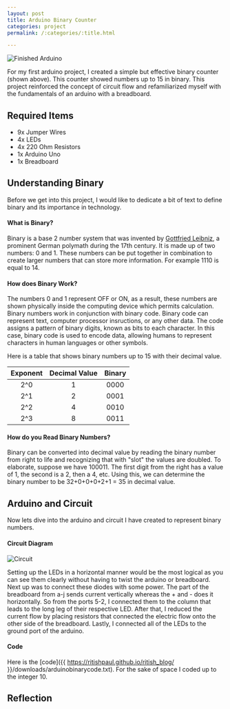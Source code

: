 ```yaml
---
layout: post
title: Arduino Binary Counter
categories: project
permalink: /:categories/:title.html

---
```


![Finished Arduino](/ritish_blog/images/binaryarduino.jpg)

For my first arduino project, I created a simple but effective binary counter (shown above). This counter showed numbers up to 15 in binary. This project reinforced the concept of circuit flow and refamiliarized myself with the fundamentals of an arduino with a breadboard.

## Required Items

- 9x Jumper Wires
- 4x LEDs
- 4x 220 Ohm Resistors
- 1x Arduino Uno
- 1x Breadboard

## Understanding Binary 
Before we get into this project, I would like to dedicate a bit of text to define binary and its importance in technology. 

#### What is Binary?

Binary is a base 2 number system that was invented by [Gottfried Leibniz](https://en.wikipedia.org/wiki/Gottfried_Wilhelm_Leibniz), a prominent German polymath during the 17th century. It is made up of two numbers: 0 and 1. These numbers can
be put together in combination to create larger numbers that can store more information. For example 1110 is equal to 14.

#### How does Binary Work?
The numbers 0 and 1 represent OFF or ON, as a result, these numbers are shown physically inside the computing device which permits calculation. Binary numbers work in conjunction with
binary code. Binary code can represent text, computer processor insructions, or any other data. The code assigns a pattern of binary digits, known as bits to each character. In this case,
binary code is used to encode data, allowing humans to represent characters in human languages or other symbols. 

Here is a table that shows binary numbers up to 15 with their decimal value. 

| Exponent	  |Decimal Value| Binary      |
|    :----:   |    :----:   |    :----:   |
| 2^0	      | 1       	| 0000		  |
| 2^1         | 2           | 0001        |
| 2^2	  	  | 4		    | 0010        |
| 2^3		  | 8			| 0011        |

#### How do you Read Binary Numbers?

Binary can be converted into decimal value by reading the binary number from right to life and recognizing that with "slot"
the values are doubled. To elaborate, suppose we have 100011. The first digit from the right has a value of 1, the second is
a 2, then a 4, etc. Using this, we can determine the binary number to be 32+0+0+0+2+1 = 35 in decimal value.

## Arduino and Circuit

Now lets dive into the arduino and circuit I have created to represent binary numbers. 

#### Circuit Diagram

![Circuit](/ritish_blog/images/circuitbinary.jpg)

Setting up the LEDs in a horizontal manner would be the most logical as you can see them clearly without having to twist
the arduino or breadboard. Next up was to connect these diodes with some power. The part of the breadboard from a-j
sends current vertically whereas the + and - does it horizontally. So from the ports 5-2, I connected them to the column
that leads to the long leg of their respective LED. After that, I reduced the current flow by placing resistors 
that connected the electric flow onto the other side of the breadboard. Lastly, I connected all of the LEDs to the 
ground port of the arduino.

#### Code

Here is the [code]({{ https://ritishpaul.github.io/ritish_blog/ }}/downloads/arduinobinarycode.txt). For the 
sake of space I coded up to the integer 10.


## Reflection






